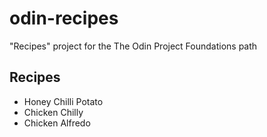 # odin-recipes
"Recipes" project for the The Odin Project Foundations path
## Recipes
- Honey Chilli Potato
- Chicken Chilly
- Chicken Alfredo
